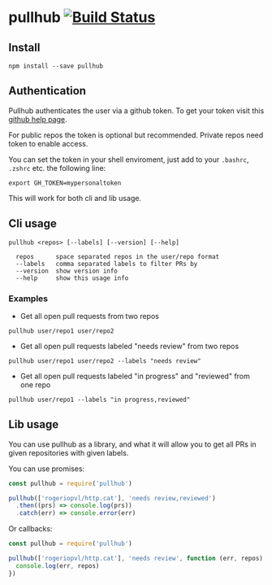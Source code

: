 # pullhub [![Build Status](https://travis-ci.org/rogeriopvl/pullhub.svg?branch=master)](https://travis-ci.org/rogeriopvl/pullhub)

## Install

    npm install --save pullhub

## Authentication

Pullhub authenticates the user via a github token. To get your token visit this [github help page](https://help.github.com/articles/creating-a-personal-access-token-for-the-command-line/).

For public repos the token is optional but recommended. Private repos need token to enable access.

You can set the token in your shell enviroment, just add to your `.bashrc`, `.zshrc` etc. the following line:

    export GH_TOKEN=mypersonaltoken

This will work for both cli and lib usage.

## Cli usage

```shell
pullhub <repos> [--labels] [--version] [--help]

  repos      space separated repos in the user/repo format
  --labels   comma separated labels to filter PRs by
  --version  show version info
  --help     show this usage info
```

### Examples

- Get all open pull requests from two repos

```shell
pullhub user/repo1 user/repo2
```

- Get all open pull requests labeled "needs review" from two repos

```shell
pullhub user/repo1 user/repo2 --labels "needs review"
```

- Get all open pull requests labeled "in progress" and "reviewed" from one repo

```shell
pullhub user/repo1 --labels "in progress,reviewed"
```

## Lib usage

You can use pullhub as a library, and what it will allow you to get all PRs in given repositories with given labels.

You can use promises:

```javascript
const pullhub = require('pullhub')

pullhub(['rogeriopvl/http.cat'], 'needs review,reviewed')
  .then((prs) => console.log(prs))
  .catch(err) => console.error(err)
```
Or callbacks:

```javascript
const pullhub = require('pullhub')

pullhub(['rogeriopvl/http.cat'], 'needs review', function (err, repos) {
  console.log(err, repos)
})
```
